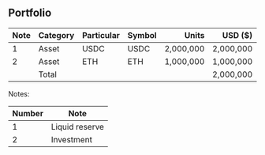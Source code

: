 ## Portfolio
|Note|Category|Particular|Symbol|Units|USD ($)|Percentage|
|----|--------|----------|------|----:|------:|---------:|
|1|Asset|USDC|USDC|2,000,000|2,000,000|50%|
|2|Asset|ETH|ETH|1,000,000|1,000,000|50%
||Total||||2,000,000|100%|




Notes:

|Number|Note|
|-|-|
|1|Liquid reserve|
|2|Investment|
